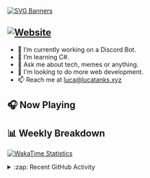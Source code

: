 [![SVG Banners](https://svg-banners-lucatanks.vercel.app/api?type=typeWriter&text1=👋%20Hello%20there,%20I'm%20Luca&width=1000&height=200)](https://lucatanks.xyz)

[![Website](https://img.shields.io/website?down_color=red&down_message=Offline&label=Website&up_color=green&up_message=Online&url=https%3A%2F%2Flucatanks.xyz)](https://lucatanks.xyz)
---

- 🔭 I’m currently working on a Discord Bot. 
- 🌱 I’m learning C#. 
- 💬 Ask me about tech, memes or anything. 
- 🧠 I'm looking to do more web development.  
- 📫 Reach me at luca@lucatanks.xyz

## 🎧 Now Playing

## 📊 Weekly Breakdown

[![WakaTime Statistics](https://luca-readme-stats.vercel.app/api/wakatime?username=LucaTanks&theme=luca&langs_count=5)](https://lucatanks.xyz)

<details>
  <summary>:zap: Recent GitHub Activity</summary>
  <br/>
<!--START_SECTION:activity-->
1. 💪 Opened PR [#2](https://github.com/FelixKLG/FelixKLG/pull/2) in [FelixKLG/FelixKLG](https://github.com/FelixKLG/FelixKLG)
2. ❗️ Opened issue [#1](https://github.com/garryspins/gmod-test-stuff/issues/1) in [garryspins/gmod-test-stuff](https://github.com/garryspins/gmod-test-stuff)
3. ❗️ Closed issue [#1004](https://github.com/anuraghazra/github-readme-stats/issues/1004) in [anuraghazra/github-readme-stats](https://github.com/anuraghazra/github-readme-stats)
4. 💪 Opened PR [#33](https://github.com/tbdscripts/cosmo-issues/pull/33) in [tbdscripts/cosmo-issues](https://github.com/tbdscripts/cosmo-issues)
5. ❗️ Opened issue [#1070](https://github.com/everyday-as/gmodstore-issues/issues/1070) in [everyday-as/gmodstore-issues](https://github.com/everyday-as/gmodstore-issues)
<!--END_SECTION:activity-->
</details>
